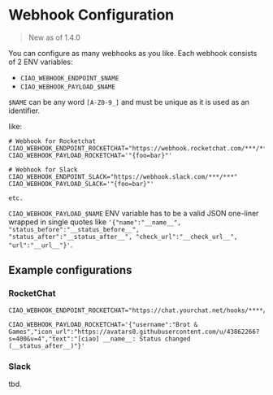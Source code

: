 # Webhook Configuration

> New as of 1.4.0

You can configure as many webhooks as you like. Each webhook consists of 2 ENV variables:

* `CIAO_WEBHOOK_ENDPOINT_$NAME`
* `CIAO_WEBHOOK_PAYLOAD_$NAME`

`$NAME` can be any word `[A-Z0-9_]` and must be unique as it is used as an identifier.

like:

````
# Webhook for Rocketchat
CIAO_WEBHOOK_ENDPOINT_ROCKETCHAT="https://webhook.rocketchat.com/***/***"
CIAO_WEBHOOK_PAYLOAD_ROCKETCHAT='"{foo=bar}"'

# Webhook for Slack
CIAO_WEBHOOK_ENDPOINT_SLACK="https://webhook.slack.com/***/***"
CIAO_WEBHOOK_PAYLOAD_SLACK='"{foo=bar}"'

etc.
````

`CIAO_WEBHOOK_PAYLOAD_$NAME` ENV variable has to be a valid JSON one-liner wrapped in single quotes like `'{"name":"__name__", "status_before":"__status_before__", "status_after":"__status_after__", "check_url":"__check_url__", "url":"__url__"}'`.

## Example configurations

### RocketChat

````
CIAO_WEBHOOK_ENDPOINT_ROCKETCHAT="https://chat.yourchat.net/hooks/****/****"

CIAO_WEBHOOK_PAYLOAD_ROCKETCHAT='{"username":"Brot & Games","icon_url":"https://avatars0.githubusercontent.com/u/43862266?s=400&v=4","text":"[ciao] __name__: Status changed (__status_after__)"}'

````

### Slack

tbd.
